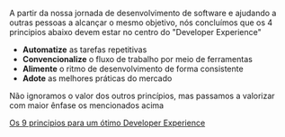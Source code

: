 A partir da nossa jornada de desenvolvimento de software e ajudando a outras pessoas a alcançar o mesmo objetivo, nós concluímos que os 4 principios abaixo devem estar no centro do "Developer Experience"

- **Automatize** as tarefas repetitivas
- **Convencionalize** o fluxo de trabalho por meio de ferramentas
- **Alimente** o ritmo de desenvolvimento de forma consistente
- **Adote** as melhores práticas do mercado

Não ignoramos o valor dos outros princípios, mas passamos a valorizar com maior ênfase os mencionados acima

[Os 9 principios para um ótimo Developer Experience](/principles)